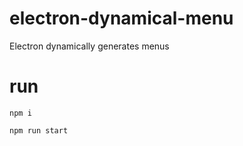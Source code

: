 # electron-dynamical-menu
Electron dynamically generates menus
# run
```shell
npm i
```

```shell
npm run start
```
